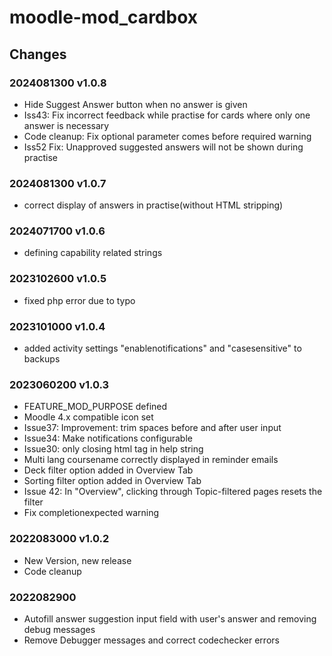 moodle-mod_cardbox
========================

Changes
-------
### 2024081300 v1.0.8
* Hide Suggest Answer button when no answer is given
* Iss43: Fix incorrect feedback while practise for cards where only one answer is necessary
* Code cleanup: Fix optional parameter comes before required warning
* Iss52 Fix: Unapproved suggested answers will not be shown during practise
### 2024081300 v1.0.7
* correct display of answers in practise(without HTML stripping)
### 2024071700 v1.0.6
* defining capability related strings

### 2023102600 v1.0.5
* fixed php error due to typo

### 2023101000 v1.0.4
* added activity settings "enablenotifications" and "casesensitive" to backups

### 2023060200 v1.0.3
* FEATURE_MOD_PURPOSE defined
* Moodle 4.x compatible icon set
* Issue37: Improvement: trim spaces before and after user input
* Issue34: Make notifications configurable
* Issue30: only closing html tag in help string
* Multi lang coursename correctly displayed in reminder emails
* Deck filter option added in Overview Tab
* Sorting filter option added in Overview Tab
* Issue 42: In "Overview", clicking through Topic-filtered pages resets the filter
* Fix completionexpected warning


### 2022083000 v1.0.2

* New Version, new release
* Code cleanup

### 2022082900

* Autofill answer suggestion input field with user's answer and removing debug messages
* Remove Debugger messages and correct codechecker errors
